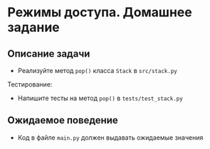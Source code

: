 # Режимы доступа. Домашнее задание

## Описание задачи

- Реализуйте метод `pop()` класса `Stack` в `src/stack.py`

Тестирование:
- Напишите тесты на метод `pop()` в `tests/test_stack.py`

## Ожидаемое поведение
- Код в файле `main.py` должен выдавать ожидаемые значения